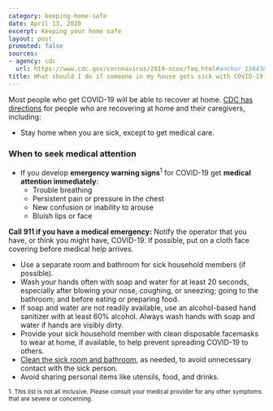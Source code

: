 ```yaml
---
category: keeping-home-safe
date: April 13, 2020
excerpt: Keeping your home safe
layout: post
promoted: false
sources:
- agency: cdc
  url: https://www.cdc.gov/coronavirus/2019-ncov/faq.html#anchor_1584388242595
title: What should I do if someone in my house gets sick with COVID-19?
---
```


Most people who get COVID-19 will be able to recover at home. [CDC has directions](https://www.cdc.gov/coronavirus/2019-ncov/hcp/guidance-prevent-spread.html) for people who are recovering at home and their caregivers, including:

* Stay home when you are sick, except to get medical care.

### When to seek medical attention

* If you develop **emergency warning signs**<sup>1</sup> for COVID-19 get **medical attention immediately**:
  * Trouble breathing
  * Persistent pain or pressure in the chest
  * New confusion or inability to arouse
  * Bluish lips or face

**Call 911 if you have a medical emergency:** Notify the operator that you have, or think you might have, COVID-19. If possible, put on a cloth face covering before medical help arrives.

- Use a separate room and bathroom for sick household members (if possible).
- Wash your hands often with soap and water for at least 20 seconds, especially after blowing your nose, coughing, or sneezing; going to the bathroom; and before eating or preparing food.
- If soap and water are not readily available, use an alcohol-based hand sanitizer with at least 60% alcohol. Always wash hands with soap and water if hands are visibly dirty.
- Provide your sick household member with clean disposable facemasks to wear at home, if available, to help prevent spreading COVID-19 to others.
- [Clean the sick room and bathroom](https://www.cdc.gov/coronavirus/2019-ncov/community/home/cleaning-disinfection.html), as needed, to avoid unnecessary contact with the sick person.
- Avoid sharing personal items like utensils, food, and drinks.

<sub>1. This list is not all inclusive. Please consult your medical provider for any other symptoms that are severe or concerning.<sub>